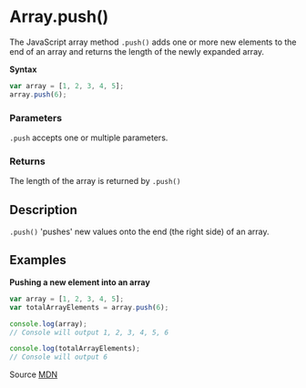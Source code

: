 # Array.push()

The JavaScript array method `.push()` adds one or more new elements to the end of an array and returns the length of the newly expanded array.

**Syntax**
```js
var array = [1, 2, 3, 4, 5];
array.push(6);
```
### Parameters
`.push` accepts one or multiple parameters.

### Returns
The length of the array is returned by `.push()`

## Description 

`.push()` 'pushes' new values onto the end (the right side) of an array.


## Examples

**Pushing a new element into an array**
```js
var array = [1, 2, 3, 4, 5];
var totalArrayElements = array.push(6);

console.log(array);
// Console will output 1, 2, 3, 4, 5, 6

console.log(totalArrayElements);
// Console will output 6

```


Source [MDN](https://developer.mozilla.org/en-US/docs/Web/JavaScript/Reference/Global_Objects/Array/push)